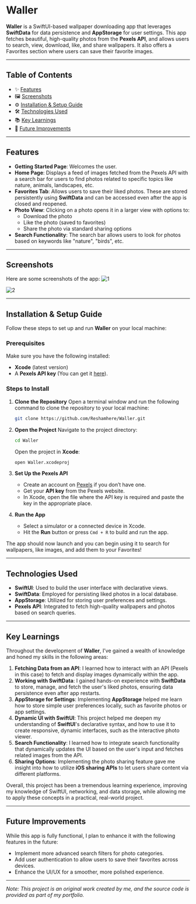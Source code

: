 # Waller 

**Waller** is a SwiftUI-based wallpaper downloading app that leverages **SwiftData** for data persistence and **AppStorage** for user settings. This app fetches beautiful, high-quality photos from the **Pexels API**, and allows users to search, view, download, like, and share wallpapers. It also offers a Favorites section where users can save their favorite images.

---

## Table of Contents

- ✨ [Features](#features)
- 🖼️ [Screenshots](#screenshots)
- ⚙️ [Installation & Setup Guide](#installation--setup-guide)
- 🛠️ [Technologies Used](#technologies-used)
- 📚 [Key Learnings](#key-learnings)
- 🔮 [Future Improvements](#future-improvements)

---

## Features

- **Getting Started Page**: Welcomes the user.
- **Home Page**: Displays a feed of images fetched from the Pexels API with a search bar for users to find photos related to specific topics like nature, animals, landscapes, etc.
- **Favorites Tab**: Allows users to save their liked photos. These are stored persistently using **SwiftData** and can be accessed even after the app is closed and reopened.
- **Photo View**: Clicking on a photo opens it in a larger view with options to:
  - Download the photo
  - Like the photo (saved to favorites)
  - Share the photo via standard sharing options
- **Search Functionality**: The search bar allows users to look for photos based on keywords like "nature", "birds", etc.

---

## Screenshots

Here are some screenshots of the app:
![1](https://github.com/user-attachments/assets/a42651b7-e490-4249-8597-0e83a6debfe6)

![2](https://github.com/user-attachments/assets/40b368c2-05cb-4655-93d7-96c0d8aae1b9)

---

## Installation & Setup Guide

Follow these steps to set up and run **Waller** on your local machine:

### Prerequisites

Make sure you have the following installed:

- **Xcode** (latest version)
- A **Pexels API key** (You can get it [here](https://www.pexels.com/api/)).

### Steps to Install

1. **Clone the Repository**
   Open a terminal window and run the following command to clone the repository to your local machine:
   ```bash
   git clone https://github.com/Reshamhere/Waller.git
   ```

2. **Open the Project**
   Navigate to the project directory:
   ```bash
   cd Waller
   ```
   Open the project in **Xcode**:
   ```bash
   open Waller.xcodeproj
   ```

3. **Set Up the Pexels API**
   - Create an account on [Pexels](https://www.pexels.com/) if you don’t have one.
   - Get your **API key** from the Pexels website.
   - In Xcode, open the file where the API key is required and paste the key in the appropriate place.

4. **Run the App**
   - Select a simulator or a connected device in Xcode.
   - Hit the **Run** button or press `Cmd + R` to build and run the app.

The app should now launch and you can begin using it to search for wallpapers, like images, and add them to your Favorites!

---

## Technologies Used

- **SwiftUI**: Used to build the user interface with declarative views.
- **SwiftData**: Employed for persisting liked photos in a local database.
- **AppStorage**: Utilized for storing user preferences and settings.
- **Pexels API**: Integrated to fetch high-quality wallpapers and photos based on search queries.

---

## Key Learnings

Throughout the development of **Waller**, I’ve gained a wealth of knowledge and honed my skills in the following areas:

1. **Fetching Data from an API**: I learned how to interact with an API (Pexels in this case) to fetch and display images dynamically within the app.
2. **Working with SwiftData**: I gained hands-on experience with **SwiftData** to store, manage, and fetch the user's liked photos, ensuring data persistence even after app restarts.
3. **AppStorage for Settings**: Implementing **AppStorage** helped me learn how to store simple user preferences locally, such as favorite photos or app settings.
4. **Dynamic UI with SwiftUI**: This project helped me deepen my understanding of **SwiftUI**'s declarative syntax, and how to use it to create responsive, dynamic interfaces, such as the interactive photo viewer.
5. **Search Functionality**: I learned how to integrate search functionality that dynamically updates the UI based on the user's input and fetches related images from the API.
6. **Sharing Options**: Implementing the photo sharing feature gave me insight into how to utilize **iOS sharing APIs** to let users share content via different platforms.

Overall, this project has been a tremendous learning experience, improving my knowledge of SwiftUI, networking, and data storage, while allowing me to apply these concepts in a practical, real-world project.

---

## Future Improvements

While this app is fully functional, I plan to enhance it with the following features in the future:

- Implement more advanced search filters for photo categories.
- Add user authentication to allow users to save their favorites across devices.
- Enhance the UI/UX for a smoother, more polished experience.

---

*Note: This project is an original work created by me, and the source code is provided as part of my portfolio.*

